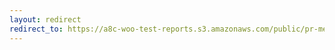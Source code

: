 ```yaml
---
layout: redirect
redirect_to: https://a8c-woo-test-reports.s3.amazonaws.com/public/pr-merge/41152/api/index.html
---
```

